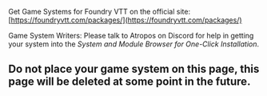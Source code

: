 <!--tl=2-->	
<!--ts-->

Get Game Systems for Foundry VTT on the official site:
[https://foundryvtt.com/packages/](https://foundryvtt.com/packages/)

Game System Writers: Please talk to Atropos on Discord for help in getting your system into the _System and Module Browser for One-Click Installation_. 

## **Do not place your game system on this page, this page will be deleted at some point in the future.**


